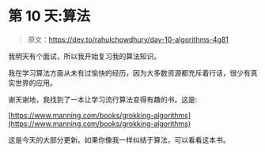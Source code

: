 # 第 10 天:算法

> 原文：<https://dev.to/rahulchowdhury/day-10-algorithms-4g81>

我明天有个面试，所以我开始复习我的算法知识。

我在学习算法方面从未有过愉快的经历，因为大多数资源都充斥着行话，很少有真实世界的应用。

谢天谢地，我找到了一本让学习流行算法变得有趣的书。这是:

[https://www.manning.com/books/grokking-algorithms](https://www.manning.com/books/grokking-algorithms)

这是今天的大部分更新。如果你像我一样纠结于算法，可以看看这本书。